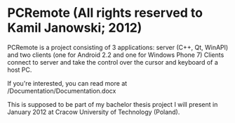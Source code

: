 PCRemote (All rights reserved to Kamil Janowski; 2012)
========

PCRemote is a project consisting of 3 applications: server (C++, Qt, WinAPI) and two clients (one for Android 2.2 and one for Windows Phone 7)
Clients connect to server and take the control over the cursor and keyboard of a host PC.

If you're interested, you can read more at /Documentation/Documentation.docx

This is supposed to be part of my bachelor thesis project I will present in January 2012 at Cracow University of Technology (Poland).